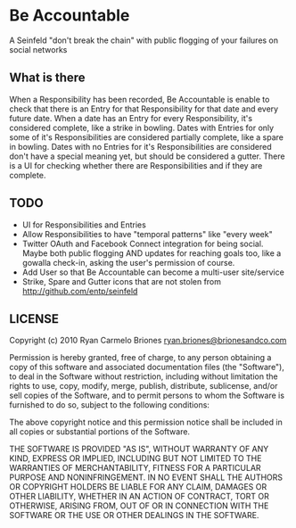 # Be Accountable

A Seinfeld "don't break the chain" with public flogging of your failures on social networks

## What is there

When a Responsibility has been recorded, Be Accountable is enable to check that there is an Entry for that Responsibility for that date and every future date. When a date has an Entry for every Responsibility, it's considered complete, like a strike in bowling. Dates with Entries for only some of it's Responsibilities are considered partially complete, like a spare in bowling. Dates with no Entries for it's Responsibilities are considered don't have a special meaning yet, but should be considered a gutter. There is a UI for checking whether there are Responsibilities and if they are complete.

## TODO

* UI for Responsibilities and Entries
* Allow Responsibilities to have "temporal patterns" like "every week"
* Twitter OAuth and Facebook Connect integration for being social. Maybe both public flogging AND updates for reaching goals too, like a gowalla check-in, asking the user's permission of course.
* Add User so that Be Accountable can become a multi-user site/service
* Strike, Spare and Gutter icons that are not stolen from http://github.com/entp/seinfeld

## LICENSE

Copyright (c) 2010 Ryan Carmelo Briones <ryan.briones@brionesandco.com>

Permission is hereby granted, free of charge, to any person obtaining a copy
of this software and associated documentation files (the "Software"), to deal
in the Software without restriction, including without limitation the rights
to use, copy, modify, merge, publish, distribute, sublicense, and/or sell
copies of the Software, and to permit persons to whom the Software is
furnished to do so, subject to the following conditions:

The above copyright notice and this permission notice shall be included in
all copies or substantial portions of the Software.

THE SOFTWARE IS PROVIDED "AS IS", WITHOUT WARRANTY OF ANY KIND, EXPRESS OR
IMPLIED, INCLUDING BUT NOT LIMITED TO THE WARRANTIES OF MERCHANTABILITY,
FITNESS FOR A PARTICULAR PURPOSE AND NONINFRINGEMENT. IN NO EVENT SHALL THE
AUTHORS OR COPYRIGHT HOLDERS BE LIABLE FOR ANY CLAIM, DAMAGES OR OTHER
LIABILITY, WHETHER IN AN ACTION OF CONTRACT, TORT OR OTHERWISE, ARISING FROM,
OUT OF OR IN CONNECTION WITH THE SOFTWARE OR THE USE OR OTHER DEALINGS IN
THE SOFTWARE.
